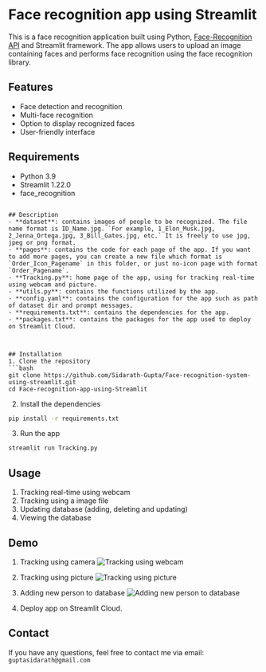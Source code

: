 # Face recognition app using Streamlit

This is a face recognition application built using Python, [Face-Recognition API](https://github.com/Sidarath-Gupta/Face-recognition-system-using-streamlit) and Streamlit framework. The app allows users to upload an image containing faces and performs face recognition using the face recognition library.

## Features

- Face detection and recognition
- Multi-face recognition
- Option to display recognized faces
- User-friendly interface

## Requirements 
- Python 3.9
- Streamlit 1.22.0
- face_recognition 
```

## Description
- **dataset**: contains images of people to be recognized. The file name format is ID_Name.jpg. `For example, 1_Elon_Musk.jpg, 2_Jenna_Ortega.jpg, 3_Bill_Gates.jpg, etc.` It is freely to use jpg, jpeg or png format.
- **pages**: contains the code for each page of the app. If you want to add more pages, you can create a new file which format is `Order_Icon_Pagename` in this folder, or just no-icon page with format `Order_Pagename`.
- **Tracking.py**: home page of the app, using for tracking real-time using webcam and picture.
- **utils.py**: contains the functions utilized by the app.
- **config.yaml**: contains the configuration for the app such as path of dataset dir and prompt messages.
- **requirements.txt**: contains the dependencies for the app.
- **packages.txt**: contains the packages for the app used to deploy on Streamlit Cloud.



## Installation
1. Clone the repository
```bash
git clone https://github.com/Sidarath-Gupta/Face-recognition-system-using-streamlit.git
cd Face-recognition-app-using-Streamlit
```

2. Install the dependencies
```bash
pip install -r requirements.txt
```

3. Run the app
```bash
streamlit run Tracking.py
```

## Usage
1. Tracking real-time using webcam 
2. Tracking using a image file 
3. Updating database (adding, deleting and updating)
4. Viewing the database


## Demo

1.  Tracking using camera
![Tracking using webcam](assets/webcam.gif) 

2. Tracking using picture 
![Tracking using picture](assets/tracking.png)

3. Adding new person to database
![Adding new person to database](assets/adding.png)

4. Deploy app on Streamlit Cloud.

## Contact
If you have any questions, feel free to contact me via email: `guptasidarath@gmail.com`

